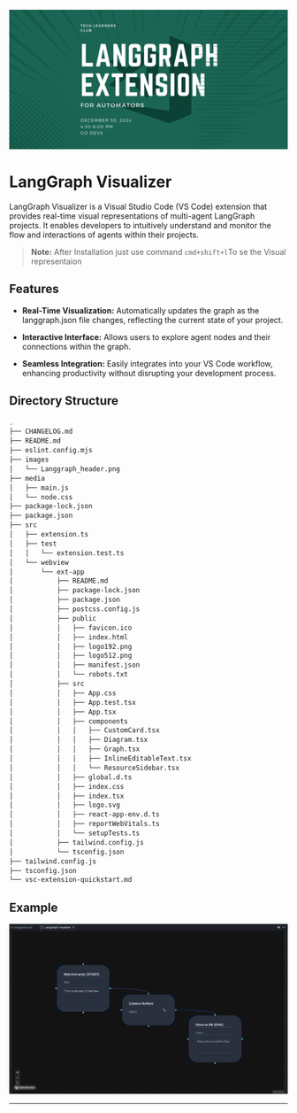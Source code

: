 ![Header Image](images/Langgraph_header.png)

# LangGraph Visualizer

LangGraph Visualizer is a Visual Studio Code (VS Code) extension that provides real-time visual representations of multi-agent LangGraph projects. It enables developers to intuitively understand and monitor the flow and interactions of agents within their projects.

> **Note:** After Installation just use command ```cmd+shift+l```To se the Visual representaion


## Features

- **Real-Time Visualization:** Automatically updates the graph as the langgraph.json file changes, reflecting the current state of your project.

- **Interactive Interface:** Allows users to explore agent nodes and their connections within the graph.

- **Seamless Integration:** Easily integrates into your VS Code workflow, enhancing productivity without disrupting your development process.


## Directory Structure

```bash
.
├── CHANGELOG.md
├── README.md
├── eslint.config.mjs
├── images
│   └── Langgraph_header.png
├── media
│   ├── main.js
│   └── node.css
├── package-lock.json
├── package.json
├── src
│   ├── extension.ts
│   ├── test
│   │   └── extension.test.ts
│   └── webview
│       └── ext-app
│           ├── README.md
│           ├── package-lock.json
│           ├── package.json
│           ├── postcss.config.js
│           ├── public
│           │   ├── favicon.ico
│           │   ├── index.html
│           │   ├── logo192.png
│           │   ├── logo512.png
│           │   ├── manifest.json
│           │   └── robots.txt
│           ├── src
│           │   ├── App.css
│           │   ├── App.test.tsx
│           │   ├── App.tsx
│           │   ├── components
│           │   │   ├── CustomCard.tsx
│           │   │   ├── Diagram.tsx
│           │   │   ├── Graph.tsx
│           │   │   ├── InlineEditableText.tsx
│           │   │   └── ResourceSidebar.tsx
│           │   ├── global.d.ts
│           │   ├── index.css
│           │   ├── index.tsx
│           │   ├── logo.svg
│           │   ├── react-app-env.d.ts
│           │   ├── reportWebVitals.ts
│           │   └── setupTests.ts
│           ├── tailwind.config.js
│           └── tsconfig.json
├── tailwind.config.js
├── tsconfig.json
└── vsc-extension-quickstart.md
```

## Example

![Extension in Action](images/action.gif)

----
